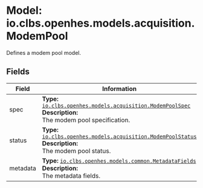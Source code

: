 # Model: io.clbs.openhes.models.acquisition.ModemPool

Defines a modem pool model.

## Fields

| Field | Information |
| --- | --- |
| spec | <b>Type:</b> [`io.clbs.openhes.models.acquisition.ModemPoolSpec`](model-io-clbs-openhes-models-acquisition-modempoolspec.md)<br><b>Description:</b><br>The modem pool specification. |
| status | <b>Type:</b> [`io.clbs.openhes.models.acquisition.ModemPoolStatus`](model-io-clbs-openhes-models-acquisition-modempoolstatus.md)<br><b>Description:</b><br>The modem pool status. |
| metadata | <b>Type:</b> [`io.clbs.openhes.models.common.MetadataFields`](model-io-clbs-openhes-models-common-metadatafields.md)<br><b>Description:</b><br>The metadata fields. |

